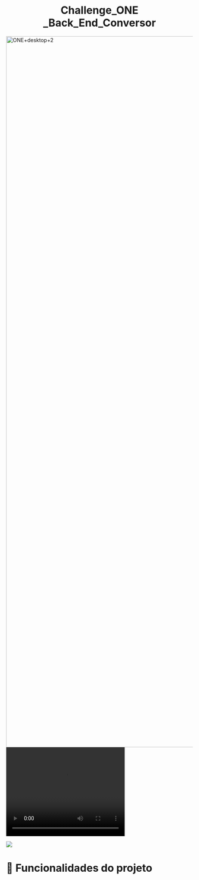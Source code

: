 <h1 align="center"> Challenge_ONE _Back_End_Conversor </h1>

<img width="1920" alt="ONE+desktop+2" src="https://user-images.githubusercontent.com/113807573/223526983-8d724df4-462e-4728-ae26-c160a5a532fe.png">

<video width="320" height="240" controls>
  <source src="https://youtu.be/SIGsjYvDDCw" type="video/mp4">
  Seu navegador não suporta a tag de vídeo.
</video>

![](video/amostra.https://youtu.be/SIGsjYvDDCw)

# :hammer: Funcionalidades do projeto
